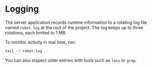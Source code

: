 # Logging

The server application records runtime information to a rotating log file named `robot.log` at the root of the project.
The log keeps up to three rotations, each limited to 1&nbsp;MB.

To monitor activity in real time, run:

```bash
tail -f robot.log
```

You can also inspect older entries with tools such as `less` or `grep`.

